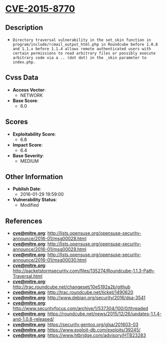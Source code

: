 
# [CVE-2015-8770](http://lists.opensuse.org/opensuse-security-announce/2016-01/msg00028.html)

## Description

- `Directory traversal vulnerability in the set_skin function in program/include/rcmail_output_html.php in Roundcube before 1.0.8 and 1.1.x before 1.1.4 allows remote authenticated users with certain permissions to read arbitrary files or possibly execute arbitrary code via a .. (dot dot) in the _skin parameter to index.php.`

## Cvss Data

- **Access Vector**:
  - NETWORK
- **Base Score**:
  - 6.0

## Scores

- **Exploitability Score**:
  - 6.8
- **Impact Score**:
  - 6.4
- **Base Severity**:
  - MEDIUM

## Other Information

- **Publish Date**:
  - 2016-01-29 19:59:00
- **Vulnerability Status**:
  - Modified

## References

- **cve@mitre.org**: http://lists.opensuse.org/opensuse-security-announce/2016-01/msg00028.html
- **cve@mitre.org**: http://lists.opensuse.org/opensuse-security-announce/2016-01/msg00029.html
- **cve@mitre.org**: http://lists.opensuse.org/opensuse-security-announce/2016-01/msg00030.html
- **cve@mitre.org**: http://packetstormsecurity.com/files/135274/Roundcube-1.1.3-Path-Traversal.html
- **cve@mitre.org**: http://trac.roundcube.net/changeset/10e5192a2b/github
- **cve@mitre.org**: http://trac.roundcube.net/ticket/1490620
- **cve@mitre.org**: http://www.debian.org/security/2016/dsa-3541
- **cve@mitre.org**: http://www.securityfocus.com/archive/1/537304/100/0/threaded
- **cve@mitre.org**: https://roundcube.net/news/2015/12/26/updates-1.1.4-and-1.0.8-released/
- **cve@mitre.org**: https://security.gentoo.org/glsa/201603-03
- **cve@mitre.org**: https://www.exploit-db.com/exploits/39245/
- **cve@mitre.org**: https://www.htbridge.com/advisory/HTB23283
